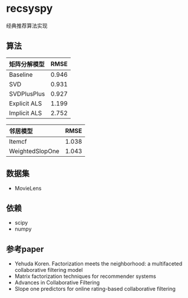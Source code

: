 # recsyspy
经典推荐算法实现

## 算法
| 矩阵分解模型 | RMSE     | 
| :-------- | :-------- |
| Baseline  | 0.946| 
| SVD|0.931|
| SVDPlusPlus|0.927|
| Explicit ALS  |1.199|
| Implicit ALS |2.752|

|邻居模型 |RMSE|
| :-------- |:--------|
|Itemcf|1.038|
|WeightedSlopOne|1.043|


## 数据集
* MovieLens 

## 依赖
* scipy
* numpy

## 参考paper
* Yehuda Koren. Factorization meets the neighborhood: a multifaceted collaborative filtering model
* Matrix factorization techniques for recommender systems
* Advances in Collaborative Filtering
* Slope one predictors for online rating-based collaborative filtering